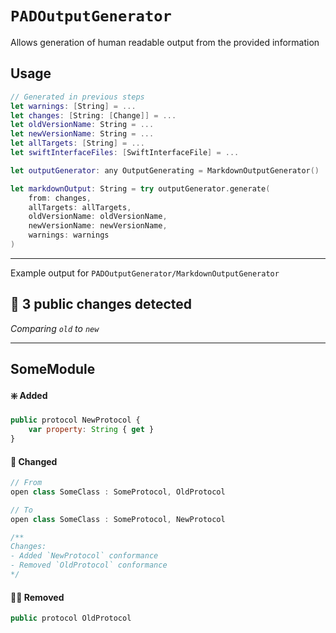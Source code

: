 # ``PADOutputGenerator``

Allows generation of human readable output from the provided information

## Usage

```swift
// Generated in previous steps
let warnings: [String] = ...
let changes: [String: [Change]] = ...
let oldVersionName: String = ...
let newVersionName: String = ...
let allTargets: [String] = ...
let swiftInterfaceFiles: [SwiftInterfaceFile] = ...

let outputGenerator: any OutputGenerating = MarkdownOutputGenerator()

let markdownOutput: String = try outputGenerator.generate(
    from: changes,
    allTargets: allTargets,
    oldVersionName: oldVersionName,
    newVersionName: newVersionName,
    warnings: warnings
)
```

---

Example output for ``PADOutputGenerator/MarkdownOutputGenerator``

## 👀 3 public changes detected
_Comparing `old` to `new`_

---
## SomeModule
#### ❇️ Added
```javascript
public protocol NewProtocol {
    var property: String { get }
}
```
#### 🔀 Changed
```javascript
// From
open class SomeClass : SomeProtocol, OldProtocol

// To
open class SomeClass : SomeProtocol, NewProtocol

/**
Changes:
- Added `NewProtocol` conformance
- Removed `OldProtocol` conformance
*/
```
#### 😶‍🌫️ Removed
```javascript
public protocol OldProtocol
```
